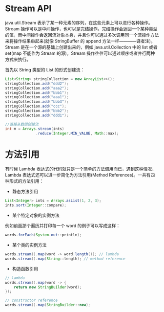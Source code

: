 # Stream API

java.util.Stream 表示了某一种元素的序列，在这些元素上可以进行各种操作。Stream 操作可以是中间操作，也可以是完结操作。完结操作会返回一个某种类型的值，而中间操作会返回流对象本身，并且你可以通过多次调用同一个流操作方法来将操作结果串起来(就像 StringBuffer 的 append 方法一样————译者注)。Stream 是在一个源的基础上创建出来的，例如 java.util.Collection 中的 list 或者 set(map 不能作为 Stream 的源)。Stream 操作往往可以通过顺序或者并行两种方式来执行。

首先以 String 类型的 List 的形式创建流：

```java
List<String> stringCollection = new ArrayList<>();
stringCollection.add("ddd2");
stringCollection.add("aaa2");
stringCollection.add("bbb1");
stringCollection.add("aaa1");
stringCollection.add("bbb3");
stringCollection.add("ccc");
stringCollection.add("bbb2");
stringCollection.add("ddd1");

//直接从数组创建流
int m = Arrays.stream(ints)
              .reduce(Integer.MIN_VALUE, Math::max);
```

# 方法引用

有时候 Lambda 表达式的代码就只是一个简单的方法调用而已，遇到这种情况，Lambda 表达式还可以进一步简化为方法引用(Method References)。一共有四种形式的方法引用：

- 静态方法引用

```java
List<Integer> ints = Arrays.asList(1, 2, 3);
ints.sort(Integer::compare);
```

- 某个特定对象的实例方法

例如前面那个遍历并打印每一个 word 的例子可以写成这样：

```java
words.forEach(System.out::println);
```

- 某个类的实例方法

```java
words.stream().map(word -> word.length()); // lambda
words.stream().map(String::length); // method reference
```

- 构造函数引用

```java
// lambda
words.stream().map(word -> {
    return new StringBuilder(word);
});

// constructor reference
words.stream().map(StringBuilder::new);
```
